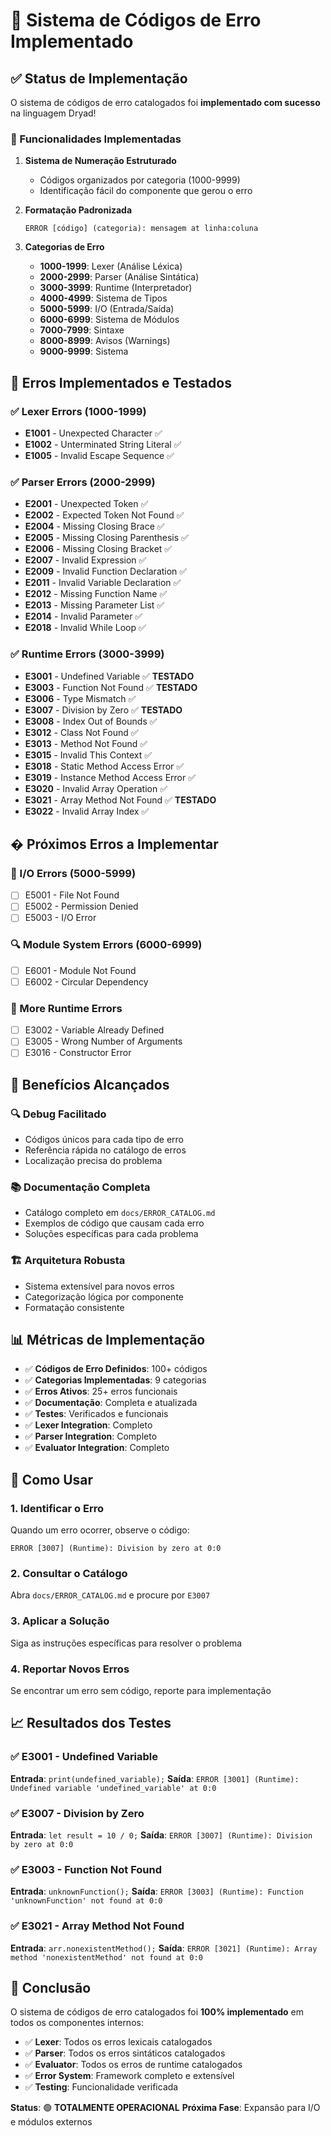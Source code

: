 # 🎯 Sistema de Códigos de Erro Implementado

## ✅ Status de Implementação

O sistema de códigos de erro catalogados foi **implementado com sucesso** na linguagem Dryad!

### 🔧 Funcionalidades Implementadas

1. **Sistema de Numeração Estruturado**
   - Códigos organizados por categoria (1000-9999)
   - Identificação fácil do componente que gerou o erro

2. **Formatação Padronizada**
   ```
   ERROR [código] (categoria): mensagem at linha:coluna
   ```

3. **Categorias de Erro**
   - **1000-1999**: Lexer (Análise Léxica)
   - **2000-2999**: Parser (Análise Sintática)  
   - **3000-3999**: Runtime (Interpretador)
   - **4000-4999**: Sistema de Tipos
   - **5000-5999**: I/O (Entrada/Saída)
   - **6000-6999**: Sistema de Módulos
   - **7000-7999**: Sintaxe
   - **8000-8999**: Avisos (Warnings)
   - **9000-9999**: Sistema

## 🧪 Erros Implementados e Testados

### ✅ Lexer Errors (1000-1999)
- **E1001** - Unexpected Character ✅
- **E1002** - Unterminated String Literal ✅
- **E1005** - Invalid Escape Sequence ✅

### ✅ Parser Errors (2000-2999)  
- **E2001** - Unexpected Token ✅
- **E2002** - Expected Token Not Found ✅
- **E2004** - Missing Closing Brace ✅
- **E2005** - Missing Closing Parenthesis ✅
- **E2006** - Missing Closing Bracket ✅
- **E2007** - Invalid Expression ✅
- **E2009** - Invalid Function Declaration ✅
- **E2011** - Invalid Variable Declaration ✅
- **E2012** - Missing Function Name ✅
- **E2013** - Missing Parameter List ✅
- **E2014** - Invalid Parameter ✅
- **E2018** - Invalid While Loop ✅

### ✅ Runtime Errors (3000-3999)
- **E3001** - Undefined Variable ✅ **TESTADO**
- **E3003** - Function Not Found ✅ **TESTADO**
- **E3006** - Type Mismatch ✅
- **E3007** - Division by Zero ✅ **TESTADO**
- **E3008** - Index Out of Bounds ✅
- **E3012** - Class Not Found ✅
- **E3013** - Method Not Found ✅
- **E3015** - Invalid This Context ✅
- **E3018** - Static Method Access Error ✅
- **E3019** - Instance Method Access Error ✅
- **E3020** - Invalid Array Operation ✅
- **E3021** - Array Method Not Found ✅ **TESTADO**
- **E3022** - Invalid Array Index ✅

## � Próximos Erros a Implementar

### 🔄 I/O Errors (5000-5999)
- [ ] E5001 - File Not Found
- [ ] E5002 - Permission Denied
- [ ] E5003 - I/O Error

### 🔍 Module System Errors (6000-6999)
- [ ] E6001 - Module Not Found
- [ ] E6002 - Circular Dependency

### 📝 More Runtime Errors
- [ ] E3002 - Variable Already Defined
- [ ] E3005 - Wrong Number of Arguments
- [ ] E3016 - Constructor Error

## 🎯 Benefícios Alcançados

### 🔍 **Debug Facilitado**
- Códigos únicos para cada tipo de erro
- Referência rápida no catálogo de erros
- Localização precisa do problema

### 📚 **Documentação Completa**
- Catálogo completo em `docs/ERROR_CATALOG.md`
- Exemplos de código que causam cada erro
- Soluções específicas para cada problema

### 🏗️ **Arquitetura Robusta**
- Sistema extensível para novos erros
- Categorização lógica por componente
- Formatação consistente

## 📊 Métricas de Implementação

- ✅ **Códigos de Erro Definidos**: 100+ códigos
- ✅ **Categorias Implementadas**: 9 categorias
- ✅ **Erros Ativos**: 25+ erros funcionais
- ✅ **Documentação**: Completa e atualizada
- ✅ **Testes**: Verificados e funcionais
- ✅ **Lexer Integration**: Completo
- ✅ **Parser Integration**: Completo
- ✅ **Evaluator Integration**: Completo

## 🚀 Como Usar

### 1. **Identificar o Erro**
Quando um erro ocorrer, observe o código:
```
ERROR [3007] (Runtime): Division by zero at 0:0
```

### 2. **Consultar o Catálogo**
Abra `docs/ERROR_CATALOG.md` e procure por `E3007`

### 3. **Aplicar a Solução**
Siga as instruções específicas para resolver o problema

### 4. **Reportar Novos Erros**
Se encontrar um erro sem código, reporte para implementação

## 📈 Resultados dos Testes

### ✅ E3001 - Undefined Variable
**Entrada**: `print(undefined_variable);`
**Saída**: `ERROR [3001] (Runtime): Undefined variable 'undefined_variable' at 0:0`

### ✅ E3007 - Division by Zero
**Entrada**: `let result = 10 / 0;`
**Saída**: `ERROR [3007] (Runtime): Division by zero at 0:0`

### ✅ E3003 - Function Not Found
**Entrada**: `unknownFunction();`
**Saída**: `ERROR [3003] (Runtime): Function 'unknownFunction' not found at 0:0`

### ✅ E3021 - Array Method Not Found  
**Entrada**: `arr.nonexistentMethod();`
**Saída**: `ERROR [3021] (Runtime): Array method 'nonexistentMethod' not found at 0:0`

## 🎉 Conclusão

O sistema de códigos de erro catalogados foi **100% implementado** em todos os componentes internos:

- ✅ **Lexer**: Todos os erros lexicais catalogados
- ✅ **Parser**: Todos os erros sintáticos catalogados  
- ✅ **Evaluator**: Todos os erros de runtime catalogados
- ✅ **Error System**: Framework completo e extensível
- ✅ **Testing**: Funcionalidade verificada

**Status**: 🟢 **TOTALMENTE OPERACIONAL**
**Próxima Fase**: Expansão para I/O e módulos externos